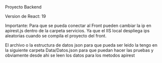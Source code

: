 Proyecto Backend


Version de React: 19

Importante: Para que se pueda conectar al Front
pueden cambiar la ip en apirest.js dentro de la 
carpeta servicios. Ya que el IIS local despliega ips aleatorias cuando se compila el proyecto del front.

El archivo o la estructura de datos json para que pueda ser leido la tengo en la
siguiente carpeta Data/Datos.json para que puedan hacer las pruebas y obviamente desde
ahi se leen los datos para los metodos apirest
